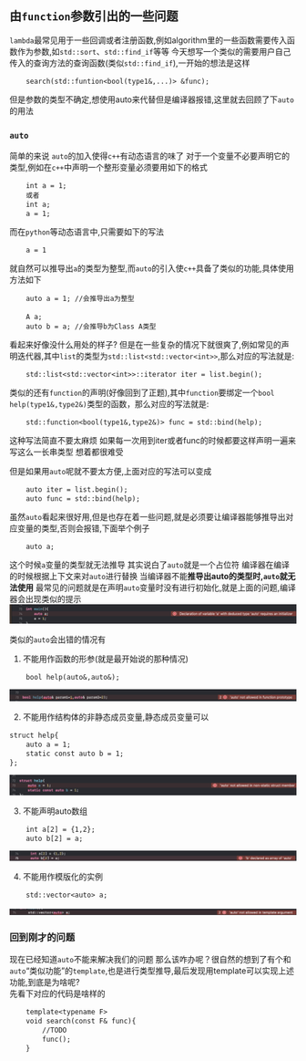 ## 由`function`参数引出的一些问题
`lambda`最常见用于一些回调或者注册函数,例如algorithm里的一些函数需要传入函数作为参数,如`std::sort`、`std::find_if`等等
今天想写一个类似的需要用户自己传入的查询方法的查询函数(类似`std::find_if`),一开始的想法是这样
```
    search(std::funtion<bool(type1&,...)> &func);
```
但是参数的类型不确定,想使用auto来代替但是编译器报错,这里就去回顾了下`auto`的用法
### `auto`
简单的来说 `auto`的加入使得`c++`有动态语言的味了 对于一个变量不必要声明它的类型,例如在`c++`中声明一个整形变量必须要用如下的格式
```
    int a = 1;
    或者
    int a;
    a = 1;
```
而在`python`等动态语言中,只需要如下的写法
```
    a = 1
```
就自然可以推导出`a`的类型为整型,而`auto`的引入使`c++`具备了类似的功能,具体使用方法如下
```
    auto a = 1; //会推导出a为整型

    A a;
    auto b = a; //会推导b为Class A类型
```
看起来好像没什么用处的样子? 但是在一些复杂的情况下就很爽了,例如常见的声明迭代器,其中`list`的类型为`std::list<std::vector<int>>`,那么对应的写法就是:
```
    std::list<std::vector<int>>::iterator iter = list.begin();

```
类似的还有`function`的声明(好像回到了正题),其中`function`要绑定一个`bool help(type1&,type2&)`类型的函数，那么对应的写法就是:
```
    std::function<bool(type1&,type2&)> func = std::bind(help);
```
这种写法简直不要太麻烦 如果每一次用到iter或者func的时候都要这样声明一遍来写这么一长串类型 想着都很难受

但是如果用`auto`呢就不要太方便,上面对应的写法可以变成
```
    auto iter = list.begin();
    auto func = std::bind(help);
```

虽然`auto`看起来很好用,但是也存在着一些问题,就是必须要让编译器能够推导出对应变量的类型,否则会报错,下面举个例子
```
    auto a;
```
这个时候`a`变量的类型就无法推导 其实说白了`auto`就是一个占位符 编译器在编译的时候根据上下文来对`auto`进行替换 当编译器不能**推导出auto的类型时,`auto`就无法使用** 最常见的问题就是在声明`auto`变量时没有进行初始化,就是上面的问题,编译器会出现类似的提示
![报错](./pic1.png)

类似的`auto`会出错的情况有  
1. 不能用作函数的形参(就是最开始说的那种情况)
```
    bool help(auto&,auto&);
```
![报错](./pic2.png)

2. 不能用作结构体的非静态成员变量,静态成员变量可以
```
struct help{
    auto a = 1;
    static const auto b = 1;
};
```
![报错](./pic3.png)

3. 不能声明auto数组
```
    int a[2] = {1,2};
    auto b[2] = a;
```
![报错](./pic4.png)

4. 不能用作模版化的实例
```
    std::vector<auto> a;
```
![报错](./pic5.png)

### 回到刚才的问题
现在已经知道`auto`不能来解决我们的问题 那么该咋办呢？很自然的想到了有个和`auto`“类似功能”的`template`,也是进行类型推导,最后发现用template可以实现上述功能,到底是为啥呢?  
先看下对应的代码是啥样的
```
    template<typename F>
    void search(const F& func){
        //TODO
        func();
    }
```
